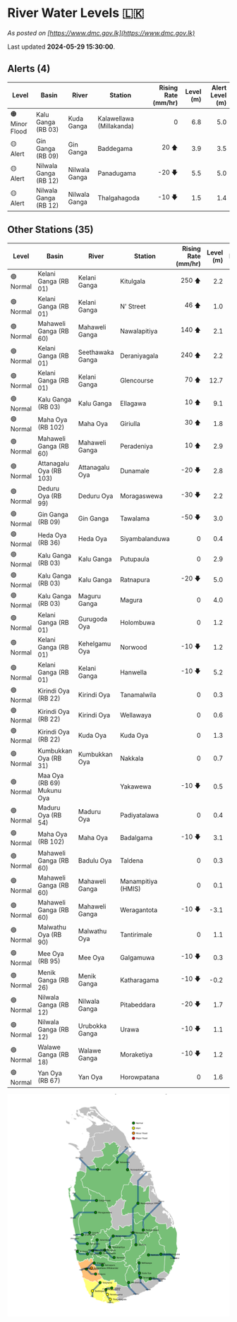 # River Water Levels :sri_lanka:

*As posted on [https://www.dmc.gov.lk](https://www.dmc.gov.lk)*

Last updated **2024-05-29 15:30:00**.

## Alerts (4)

| Level | Basin | River | Station | Rising Rate (mm/hr) | Level (m) | Alert Level (m) |
|---|---|---|---|--: |--:|--:|
| 🟠 Minor Flood | Kalu Ganga (RB 03) | Kuda Ganga | Kalawellawa (Millakanda) | 0  | 6.8 | 5.0 |
| 🟡 Alert | Gin Ganga (RB 09) | Gin Ganga | Baddegama | 20 🡅 | 3.9 | 3.5 |
| 🟡 Alert | Nilwala Ganga (RB 12) | Nilwala Ganga | Panadugama | -20 🡇 | 5.5 | 5.0 |
| 🟡 Alert | Nilwala Ganga (RB 12) | Nilwala Ganga | Thalgahagoda | -10 🡇 | 1.5 | 1.4 |

## Other Stations (35)

| Level | Basin | River | Station | Rising Rate (mm/hr) | Level (m) | Alert Level (m) | Time to Alert |
|---|---|---|---|--: |--:|--:|---|
| 🟢 Normal | Kelani Ganga (RB 01) | Kelani Ganga | Kitulgala | 250 🡅 | 2.2 | 3.0 | 3.0 ⏳ |
| 🟢 Normal | Kelani Ganga (RB 01) | Kelani Ganga | N' Street | 46 🡅 | 1.0 | 1.2 | 5.7 ⏳ |
| 🟢 Normal | Mahaweli Ganga (RB 60) | Mahaweli Ganga | Nawalapitiya | 140 🡅 | 2.1 | 3.5 | 10.1 ⏳ |
| 🟢 Normal | Kelani Ganga (RB 01) | Seethawaka Ganga | Deraniyagala | 240 🡅 | 2.2 | 4.8 | 10.6 ⏳ |
| 🟢 Normal | Kelani Ganga (RB 01) | Kelani Ganga | Glencourse | 70 🡅 | 12.7 | 15.0 | 33.6 ⏳ |
| 🟢 Normal | Kalu Ganga (RB 03) | Kalu Ganga | Ellagawa | 10 🡅 | 9.1 | 10.0 | 95.0 ⏳ |
| 🟢 Normal | Maha Oya (RB 102) | Maha Oya | Giriulla | 30 🡅 | 1.8 | 5.5 | 122.0 ⏳ |
| 🟢 Normal | Mahaweli Ganga (RB 60) | Mahaweli Ganga | Peradeniya | 10 🡅 | 2.9 | 5.0 | 210.0 ⏳ |
| 🟢 Normal | Attanagalu Oya (RB 103) | Attanagalu Oya | Dunamale | -20 🡇 | 2.8 | 3.3 | 🟢 |
| 🟢 Normal | Deduru Oya (RB 99) | Deduru Oya | Moragaswewa | -30 🡇 | 2.2 | 4.8 | 🟢 |
| 🟢 Normal | Gin Ganga (RB 09) | Gin Ganga | Tawalama | -50 🡇 | 3.0 | 4.0 | 🟢 |
| 🟢 Normal | Heda Oya (RB 36) | Heda Oya | Siyambalanduwa | 0  | 0.4 | 4.5 | 🟢 |
| 🟢 Normal | Kalu Ganga (RB 03) | Kalu Ganga | Putupaula | 0  | 2.9 | 3.0 | 🟢 |
| 🟢 Normal | Kalu Ganga (RB 03) | Kalu Ganga | Ratnapura | -20 🡇 | 5.0 | 5.2 | 🟢 |
| 🟢 Normal | Kalu Ganga (RB 03) | Maguru Ganga | Magura | 0  | 4.0 | 4.0 | 🟢 |
| 🟢 Normal | Kelani Ganga (RB 01) | Gurugoda Oya | Holombuwa | 0  | 1.2 | 3.0 | 🟢 |
| 🟢 Normal | Kelani Ganga (RB 01) | Kehelgamu Oya | Norwood | -10 🡇 | 1.2 | 1.5 | 🟢 |
| 🟢 Normal | Kelani Ganga (RB 01) | Kelani Ganga | Hanwella | -10 🡇 | 5.2 | 7.0 | 🟢 |
| 🟢 Normal | Kirindi Oya (RB 22) | Kirindi Oya | Tanamalwila | 0  | 0.3 | 4.0 | 🟢 |
| 🟢 Normal | Kirindi Oya (RB 22) | Kirindi Oya | Wellawaya | 0  | 0.6 | 4.4 | 🟢 |
| 🟢 Normal | Kirindi Oya (RB 22) | Kuda Oya | Kuda Oya | 0  | 1.3 | 6.9 | 🟢 |
| 🟢 Normal | Kumbukkan Oya (RB 31) | Kumbukkan Oya | Nakkala | 0  | 0.7 | 5.0 | 🟢 |
| 🟢 Normal | Maa Oya (RB 69) Mukunu Oya |  | Yakawewa | -10 🡇 | 0.5 | 4.0 | 🟢 |
| 🟢 Normal | Maduru Oya (RB 54) | Maduru Oya | Padiyatalawa | 0  | 0.4 | 4.0 | 🟢 |
| 🟢 Normal | Maha Oya (RB 102) | Maha Oya | Badalgama | -10 🡇 | 3.1 | 5.0 | 🟢 |
| 🟢 Normal | Mahaweli Ganga (RB 60) | Badulu Oya | Taldena | 0  | 0.3 | 3.0 | 🟢 |
| 🟢 Normal | Mahaweli Ganga (RB 60) | Mahaweli Ganga | Manampitiya (HMIS) | 0  | 0.1 | 3.0 | 🟢 |
| 🟢 Normal | Mahaweli Ganga (RB 60) | Mahaweli Ganga | Weragantota | -10 🡇 | -3.1 | 5.0 | 🟢 |
| 🟢 Normal | Malwathu Oya (RB 90) | Malwathu Oya | Tantirimale | 0  | 1.1 | 5.0 | 🟢 |
| 🟢 Normal | Mee Oya (RB 95) | Mee Oya | Galgamuwa | -10 🡇 | 0.3 | 4.8 | 🟢 |
| 🟢 Normal | Menik Ganga (RB 26) | Menik Ganga | Katharagama | -10 🡇 | -0.2 | 4.0 | 🟢 |
| 🟢 Normal | Nilwala Ganga (RB 12) | Nilwala Ganga | Pitabeddara | -20 🡇 | 1.7 | 4.0 | 🟢 |
| 🟢 Normal | Nilwala Ganga (RB 12) | Urubokka Ganga | Urawa | -10 🡇 | 1.1 | 2.5 | 🟢 |
| 🟢 Normal | Walawe Ganga (RB 18) | Walawe Ganga | Moraketiya | -10 🡇 | 1.2 | 3.0 | 🟢 |
| 🟢 Normal | Yan Oya (RB 67) | Yan Oya | Horowpatana | 0  | 1.6 | 6.0 | 🟢 |


<div id="river-water-level-map">

![River Water Level Map](images/river-water-level-map.png)

</div>